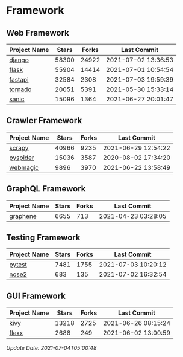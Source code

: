 # Framework

## Web Framework
| Project Name | Stars | Forks | Last Commit |
| ------------ | ----- | ----- | ----------- |
| [django](https://github.com/django/django) | 58300 | 24922 | 2021-07-02 13:36:53 |
| [flask](https://github.com/pallets/flask) | 55904 | 14414 | 2021-07-01 10:54:54 |
| [fastapi](https://github.com/tiangolo/fastapi) | 32584 | 2308 | 2021-07-03 19:59:39 |
| [tornado](https://github.com/tornadoweb/tornado) | 20051 | 5391 | 2021-05-30 15:33:14 |
| [sanic](https://github.com/sanic-org/sanic) | 15096 | 1364 | 2021-06-27 20:01:47 |

## Crawler Framework
| Project Name | Stars | Forks | Last Commit |
| ------------ | ----- | ----- | ----------- |
| [scrapy](https://github.com/scrapy/scrapy) | 40966 | 9235 | 2021-06-29 12:54:22 |
| [pyspider](https://github.com/binux/pyspider) | 15036 | 3587 | 2020-08-02 17:34:20 |
| [webmagic](https://github.com/code4craft/webmagic) | 9896 | 3970 | 2021-06-22 13:58:49 |

## GraphQL Framework
| Project Name | Stars | Forks | Last Commit |
| ------------ | ----- | ----- | ----------- |
| [graphene](https://github.com/graphql-python/graphene) | 6655 | 713 | 2021-04-23 03:28:05 |

## Testing Framework
| Project Name | Stars | Forks | Last Commit |
| ------------ | ----- | ----- | ----------- |
| [pytest](https://github.com/pytest-dev/pytest) | 7481 | 1755 | 2021-07-03 10:20:12 |
| [nose2](https://github.com/nose-devs/nose2) | 683 | 135 | 2021-07-02 16:32:54 |

## GUI Framework
| Project Name | Stars | Forks | Last Commit |
| ------------ | ----- | ----- | ----------- |
| [kivy](https://github.com/kivy/kivy) | 13218 | 2725 | 2021-06-26 08:15:24 |
| [flexx](https://github.com/flexxui/flexx) | 2688 | 249 | 2021-06-02 13:00:59 |

*Update Date: 2021-07-04T05:00:48*